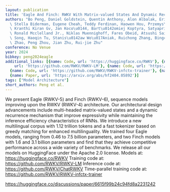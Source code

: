 ```yaml
---
layout: publication
title: 'Eagle And Finch: RWKV With Matrix-valued States And Dynamic Recurrence'
authors: "Bo Peng, Daniel Goldstein, Quentin Anthony, Alon Albalak, Eric Alcaide,\
  \ Stella Biderman, Eugene Cheah, Teddy Ferdinan, Haowen Hou, Przemys\u0142aw Kazienko,\
  \ Kranthi Kiran Gv, Jan Koco\u0144, Bart\u0142omiej Koptyra, Satyapriya Krishna,\
  \ Ronald Mcclelland Jr., Niklas Muennighoff, Fares Obeid, Atsushi Saito, Guangyu\
  \ Song, Haoqin Tu, Stanis\u0142aw Wo\u017Aniak, Ruichong Zhang, Bingchen Zhao, Qihang\
  \ Zhao, Peng Zhou, Jian Zhu, Rui-jie Zhu"
conference: No Venue
year: 2024
bibkey: peng2024eagle
additional_links: [{name: Code, url: 'https://huggingface.co/RWKV'}, {name: Code,
    url: 'https://github.com/RWKV/RWKV-LM'}, {name: Code, url: 'https://github.com/RWKV/ChatRWKV'},
  {name: Code, url: 'https://github.com/RWKV/RWKV-infctx-trainer'}, {name: Code, url: 'https://huggingface.co/discussions/paper/6615f99b24c94fd8a2231242'},
  {name: Paper, url: 'https://arxiv.org/abs/hf2404.05892'}]
tags: ["Model Architecture"]
short_authors: Peng et al.
---
```

We present Eagle (RWKV-5) and Finch (RWKV-6), sequence models improving upon the RWKV (RWKV-4) architecture. Our architectural design advancements include multi-headed matrix-valued states and a dynamic recurrence mechanism that improve expressivity while maintaining the inference efficiency characteristics of RNNs. We introduce a new multilingual corpus with 1.12 trillion tokens and a fast tokenizer based on greedy matching for enhanced multilinguality. We trained four Eagle models, ranging from 0.46 to 7.5 billion parameters, and two Finch models with 1.6 and 3.1 billion parameters and find that they achieve competitive performance across a wide variety of benchmarks. We release all our models on HuggingFace under the Apache 2.0 license. Models at: https://huggingface.co/RWKV Training code at: https://github.com/RWKV/RWKV-LM Inference code at: https://github.com/RWKV/ChatRWKV Time-parallel training code at: https://github.com/RWKV/RWKV-infctx-trainer

https://huggingface.co/discussions/paper/6615f99b24c94fd8a2231242